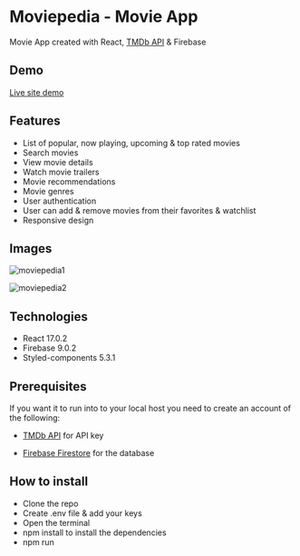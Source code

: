 # Moviepedia - Movie App

Movie App created with React, [TMDb API](https://developers.themoviedb.org/3/getting-started/introduction) & Firebase

## Demo

[Live site demo](https://moviepedia2.netlify.app)

## Features

- List of popular, now playing, upcoming & top rated movies
- Search movies
- View movie details
- Watch movie trailers
- Movie recommendations
- Movie genres
- User authentication
- User can add & remove movies from their favorites & watchlist
- Responsive design

## Images

![moviepedia1](https://user-images.githubusercontent.com/78843809/135437069-3b89cb23-f532-4dc0-b2ab-56ed00e71a58.png)

![moviepedia2](https://user-images.githubusercontent.com/78843809/135437868-18ea59f3-2a77-4fa5-aa5b-a8d3027971a8.png)

## Technologies

- React 17.0.2
- Firebase 9.0.2
- Styled-components 5.3.1

## Prerequisites

If you want it to run into to your local host you need to create an account of the following:

- [TMDb API](https://developers.themoviedb.org/3/getting-started/introduction) for API key

- [Firebase Firestore](https://firebase.google.com/) for the database

## How to install

- Clone the repo
- Create .env file & add your keys
- Open the terminal
- npm install to install the dependencies
- npm run
